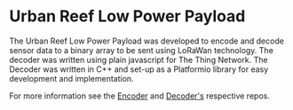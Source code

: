 # Urban Reef Low Power Payload 
 The Urban Reef Low Power Payload was developed to encode and decode sensor data to a binary array to be sent using LoRaWan technology.
 The decoder was written using plain javascript for The Thing Network. The Decoder was written in C++ and set-up as a 
 Platformio library for easy development and implementation.
 
For more information see the [Encoder](https://github.com/Urban-Reef/Sensor-Reef-UREncoder) and 
[Decoder's](https://github.com/Urban-Reef/Sensor-Reef-URDecoder) respective repos.